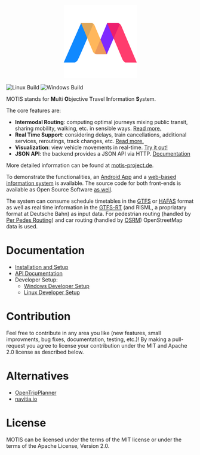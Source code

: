 <p align="center"><img src="logo.svg" width="196" height="196"></p>

![Linux Build](https://github.com/motis-project/motis/workflows/Linux%20Build/badge.svg)
![Windows Build](https://github.com/motis-project/motis/workflows/Windows%20Build/badge.svg)

MOTIS stands for **M**ulti **O**bjective **T**ravel **I**nformation **S**ystem.

The core features are:

  - **Intermodal Routing**: computing optimal journeys mixing public transit, sharing mobility, walking, etc. in sensible ways. [Read more.](https://motis-project.de/docs/features/routing.html)
  - **Real Time Support**: considering delays, train cancellations, additional services, reroutings, track changes, etc. [Read more.](https://motis-project.de/docs/features/realtime.html#real-time-support)
  - **Visualization**: view vehicle movements in real-time. [Try it out!](https://demo.motis-project.de/public/)
  - **JSON API**: the backend provides a JSON API via HTTP. [Documentation](https://motis-project.de/docs/api/)
  
More detailed information can be found at [motis-project.de](https://motis-project.de).

To demonstrate the functionalities, an [Android App](https://play.google.com/store/apps/details?id=de.motis_project.demo) and a [web-based information system](https://demo.motis-project.de/) is available. The source code for both front-ends is available as Open Source Software [as well](https://github.com/motis-project/motis/tree/master/scripts).

The system can consume schedule timetables in the [GTFS](https://developers.google.com/transit/gtfs/) or [HAFAS](https://www.fahrplanfelder.ch/fileadmin/fap_daten_test/hrdf.pdf) format as well as real time information in the [GTFS-RT](https://developers.google.com/transit/gtfs-realtime/reference) (and RISML, a propriatary format at Deutsche Bahn) as input data. For pedestrian routing (handled by [Per Pedes Routing](https://github.com/motis-project/ppr)) and car routing (handled by [OSRM](https://github.com/Project-OSRM/osrm-backend)) OpenStreetMap data is used.

# Documentation

  - [Installation and Setup](https://motis-project.de/docs/install)
  - [API Documentation](https://motis-project.de/docs/api/)
  - Developer Setup:
    - [Windows Developer Setup](https://github.com/motis-project/motis/wiki/Windows-Developer-Setup)
    - [Linux Developer Setup](https://github.com/motis-project/motis/wiki/Linux-Developer-Setup)

# Contribution

Feel free to contribute in any area you like (new features, small improvments, bug fixes, documentation, testing, etc.)!
By making a pull-request you agree to license your contribution under the MIT and Apache 2.0 license as described below.

# Alternatives

  - [OpenTripPlanner](https://www.opentripplanner.org/)
  - [navitia.io](https://github.com/CanalTP/navitia)

# License

MOTIS can be licensed under the terms of the MIT license or under the terms of the Apache License, Version 2.0.
